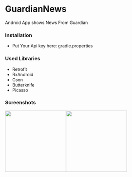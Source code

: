 # GuardianNews
Android App shows News From Guardian

### Installation
 - Put Your Api key here: gradle.properties
 
### Used Libraries
 - Retrofit
 - RxAndroid
 - Gson
 - Butterknife
 - Picasso
    
### Screenshots
<img src="https://preview.ibb.co/iKFmPy/device_2018_07_03_165321.png" width="200"><img src="https://preview.ibb.co/fSBhxJ/device_2018_07_03_165249.png" width="200">
